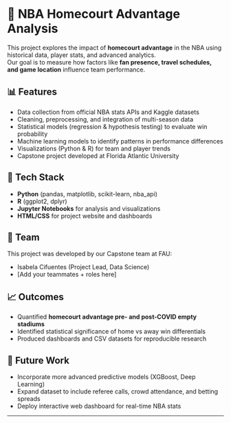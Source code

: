 # 🏀 NBA Homecourt Advantage Analysis

This project explores the impact of **homecourt advantage** in the NBA using historical data, player stats, and advanced analytics.  
Our goal is to measure how factors like **fan presence, travel schedules, and game location** influence team performance.

## 📊 Features
- Data collection from official NBA stats APIs and Kaggle datasets  
- Cleaning, preprocessing, and integration of multi-season data  
- Statistical models (regression & hypothesis testing) to evaluate win probability  
- Machine learning models to identify patterns in performance differences  
- Visualizations (Python & R) for team and player trends  
- Capstone project developed at Florida Atlantic University  

## 🔧 Tech Stack
- **Python** (pandas, matplotlib, scikit-learn, nba_api)  
- **R** (ggplot2, dplyr)  
- **Jupyter Notebooks** for analysis and visualizations  
- **HTML/CSS** for project website and dashboards  

## 👥 Team
This project was developed by our Capstone team at FAU:  
- Isabela Cifuentes (Project Lead, Data Science)  
- [Add your teammates + roles here]

## 📈 Outcomes
- Quantified **homecourt advantage pre- and post-COVID empty stadiums**  
- Identified statistical significance of home vs away win differentials  
- Produced dashboards and CSV datasets for reproducible research  

## 🚀 Future Work
- Incorporate more advanced predictive models (XGBoost, Deep Learning)  
- Expand dataset to include referee calls, crowd attendance, and betting spreads  
- Deploy interactive web dashboard for real-time NBA stats  

---
